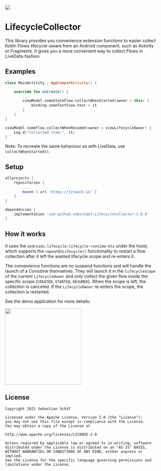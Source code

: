 [![](https://jitpack.io/v/sebschaef/LifecycleCollector.svg)](https://jitpack.io/#sebschaef/LifecycleCollector)

# LifecycleCollector
This library provides you convenience extension functions to easier collect Kotlin Flows
lifecycle-aware from an Android component, such as Activity or Fragments. It gives you a
more convenient way to collect Flows in LiveData-fashion.

## Examples
```kotlin
class MainActivity : AppCompatActivity() {

    override fun onCreate() {
        ...
        viewModel.someStateFlow.collectWhenStarted(owner = this) {
            binding.someTextView.text = it
        }
    }
}
```
```kotlin
viewModel.someFlow.collectWhenResumed(owner = viewLifecycleOwner) {
    Log.d("Collected item:", it)
}
```
Note: To recreate the same behaviour as with LiveData, use `collectWhenStarted()`.

## Setup
```groovy
allprojects {
    repositories {
        ...
        maven { url 'https://jitpack.io' }
    }
}
```
```groovy
dependencies {
    implementation 'com.github.sebschaef:LifecycleCollector:1.0.0'
}
```

## How it works
It uses the `androidx.lifecycle:lifecycle-runtime-ktx` under the hood, which
supports the `repeatOnLifecycle()` functionality to restart a flow collection after it left the
wanted lifecycle scope and re-enters it.

The convenience functions are no suspend functions and will handle the launch of a Coroutine
themselves. They will launch it in the `lifecycleScope` of the current `LifecycleOwner` and only
collect the given flow inside the specific scope (`CREATED`, `STARTED`, `RESUMED`). When the scope
is left, the collection is canceled. If the `LifecycleOwner` re-enters the scope, the collection is
restarted.

See the demo application for more details:

<img src="https://sebschaef.bitbucket.io/images/screen_lifecyclecollector.gif" width="250">

## License
```
Copyright 2021 Sebastian Schäf

Licensed under the Apache License, Version 2.0 (the "License");
you may not use this file except in compliance with the License.
You may obtain a copy of the License at

http://www.apache.org/licenses/LICENSE-2.0

Unless required by applicable law or agreed to in writing, software
distributed under the License is distributed on an "AS IS" BASIS,
WITHOUT WARRANTIES OR CONDITIONS OF ANY KIND, either express or implied.
See the License for the specific language governing permissions and
limitations under the License.
```
